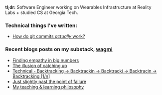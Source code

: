**tl;dr:** Software Engineer working on Wearables Infrastructure at Reality Labs + studied CS at Georgia Tech.

### Technical things I've written: 
- [How do git commits *actually* work?](https://www.aviator.co/blog/how-do-git-commits-actually-work/)

### Recent blogs posts on my substack, [wagmi](https://letswin.substack.com/)
- [Finding empathy in big numbers](https://open.substack.com/pub/letswin/p/finding-empathy-in-big-numbers)
- [The illusion of catching up](https://open.substack.com/pub/letswin/p/the-illusion-of-catching-up)
- [Technical - Backtracking -> Backtrackin -> Backtracki -> Backtracin -> Backtracking [1/n]](https://letswin.substack.com/p/technical-smack-down-backtracking)
- [Just slightly past the point of failure](https://letswin.substack.com/p/just-slightly-past-the-point-of-failure)
- [My teaching & learning philosophy](https://letswin.substack.com/p/my-teaching-learning-philosophy)


<!--
**ohcnivek/ohcnivek** is a ✨ _special_ ✨ repository because its `README.md` (this file) appears on your GitHub profile.
